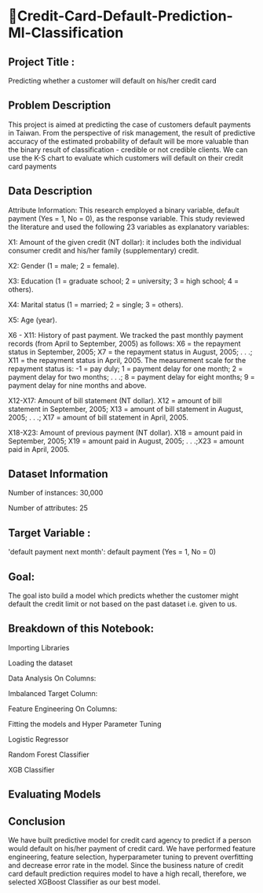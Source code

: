 # 📑Credit-Card-Default-Prediction-Ml-Classification

## Project Title :
Predicting whether a customer will default on his/her credit card

## Problem Description
This project is aimed at predicting the case of customers default payments in Taiwan. From the perspective of risk management, the result of predictive accuracy of the estimated probability of default will be more valuable than the binary result of classification - credible or not credible clients. We can use the K-S chart to evaluate which customers will default on their credit card payments

## Data Description
Attribute Information:
This research employed a binary variable, default payment (Yes = 1, No = 0), as the response variable. This study reviewed the literature and used the following 23 variables as explanatory variables:

X1: Amount of the given credit (NT dollar): it includes both the individual consumer credit and his/her family (supplementary) credit.

X2: Gender (1 = male; 2 = female).

X3: Education (1 = graduate school; 2 = university; 3 = high school; 4 = others).

X4: Marital status (1 = married; 2 = single; 3 = others).

X5: Age (year).

X6 - X11: History of past payment. We tracked the past monthly payment records (from April to September, 2005) as follows: X6 = the repayment status in September, 2005; X7 = the repayment status in August, 2005; . . .; X11 = the repayment status in April, 2005. The measurement scale for the repayment status is: -1 = pay duly; 1 = payment delay for one month; 2 = payment delay for two months; . . .; 8 = payment delay for eight months; 9 = payment delay for nine months and above.

X12-X17: Amount of bill statement (NT dollar). X12 = amount of bill statement in September, 2005; X13 = amount of bill statement in August, 2005; . . .; X17 = amount of bill statement in April, 2005.

X18-X23: Amount of previous payment (NT dollar). X18 = amount paid in September, 2005; X19 = amount paid in August, 2005; . . .;X23 = amount paid in April, 2005.

## Dataset Information

Number of instances: 30,000

Number of attributes: 25

## Target Variable :
'default payment next month': default payment (Yes = 1, No = 0)

## Goal:
The goal isto build a model which predicts whether the customer might default the credit limit or not based on the past dataset i.e. given to us.

## Breakdown of this Notebook:
Importing Libraries

Loading the dataset

Data Analysis On Columns:

Imbalanced Target Column:

Feature Engineering On Columns:

Fitting the models and Hyper Parameter Tuning

Logistic Regressor

Random Forest Classifier

XGB Classifier

## Evaluating Models

## Conclusion
We have built predictive model for credit card agency to predict if a person would default on his/her payment of credit card. We have performed feature engineering, feature selection, hyperparameter tuning to prevent overfitting and decrease error rate in the model. Since the business nature of credit card default prediction requires model to have a high recall, therefore, we selected XGBoost Classifier as our best model.
